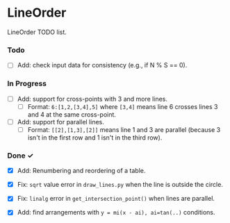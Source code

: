 # LineOrder

LineOrder TODO list.

### Todo

- [ ] Add: check input data for consistency (e.g., if N % S == 0).

### In Progress

- [ ] Add: support for cross-points with 3 and more lines.
    - [ ] Format: `6:[1,2,[3,4],5]` where `[3,4]` means line 6 crosses lines 3 and 4 at the same cross-point.
- [ ] Add: support for parallel lines.
    - [ ] Format: `[[2],[1,3],[2]]` means line 1 and 3 are parallel (because 3 isn't in the first row and 1 isn't in the third row).

### Done ✓

- [x] Add: Renumbering and reordering of a table.
- [x] Fix: `sqrt` value error in `draw_lines.py` when the line is outside the circle.
- [x] Fix: `linalg` error in `get_intersection_point()` when lines are parallel.
- [x] Add: find arrangements with `y = mi(x - ai), ai=tan(..)` conditions.

